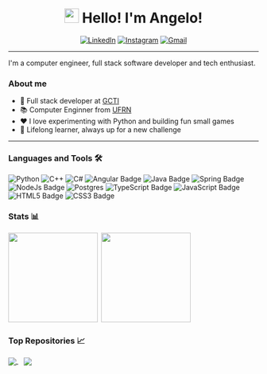 <h1 align="center"><img src="https://github.com/TheDudeThatCode/TheDudeThatCode/blob/master/Assets/Hi.gif" width="29px"> Hello! I'm Angelo!</h1>

<div align="center" >

[![LinkedIn](https://img.shields.io/badge/linkedin-%230077B5.svg?style=for-the-badge&logo=linkedin&logoColor=white)](https://www.linkedin.com/in/angelo-leite-754039125/) 
[![Instagram](https://img.shields.io/badge/Instagram-%23E4405F.svg?style=for-the-badge&logo=Instagram&logoColor=white)](https://www.instagram.com/esteangelo/) 
[![Gmail](https://img.shields.io/badge/Gmail-D14836?style=for-the-badge&logo=gmail&logoColor=white&link=mailto:angelolgoes13@gmail.com)](mailto:angelolgoes13@gmail.com) 

</div>

---- 

I'm a computer engineer, full stack software developer and tech enthusiast.

### About me

- 💼 Full stack developer at [GCTI](https://gcti.parnamirim.rn.gov.br/)
- 📚 Computer Enginner from [UFRN](https://www.ufrn.br/)
- ❤️ I love experimenting with Python and building fun small games
- 💪 Lifelong learner, always up for a new challenge

----

### Languages and Tools 🛠️

![Python](https://img.shields.io/badge/python-3670A0?style=for-the-badge&logo=python&logoColor=ffdd54)
![C++](https://img.shields.io/badge/c++-%2300599C.svg?style=for-the-badge&logo=c%2B%2B&logoColor=white)
![C#](https://img.shields.io/badge/c%23-%23239120.svg?style=for-the-badge&logo=c-sharp&logoColor=white)
![Angular Badge](https://img.shields.io/badge/-Angular-F10000?logo=angular&logoColor=white&style=for-the-badge)
![Java Badge](https://img.shields.io/badge/Java-ED8B00?style=for-the-badge&logo=openjdk&logoColor=white)
![Spring Badge](https://img.shields.io/badge/-Spring-25BD00?logo=spring&logoColor=white&style=for-the-badge)
![NodeJs Badge](https://img.shields.io/badge/-NodeJs-25BD00?logo=node.js&logoColor=white&style=for-the-badge)
![Postgres](https://img.shields.io/badge/postgres-%23316192.svg?style=for-the-badge&logo=postgresql&logoColor=white)
![TypeScript Badge](https://img.shields.io/badge/-typescript-blue?textColor=white&logo=typescript&logoColor=white&style=for-the-badge)
![JavaScript Badge](https://img.shields.io/badge/-Javascript-yellow?textColor=white&logo=javascript&logoColor=white&style=for-the-badge)
![HTML5 Badge](https://img.shields.io/badge/-HTML5-orange?logo=html5&logoColor=white&style=for-the-badge)
![CSS3 Badge](https://img.shields.io/badge/-CSS3-5188FE?logo=css3&logoColor=white&style=for-the-badge)


### Stats 📊

<img height="180px" src="https://github-readme-stats.vercel.app/api?username=angelolmg&show_icons=true&theme=dark">&ensp;<img height="180px" src="https://github-readme-stats.vercel.app/api/top-langs/?username=angelolmg&layout=compact&theme=dark">

### Top Repositories 📈

<a href="https://github.com/angelolmg/python-auto-painter">
  <img align="center" src="https://github-readme-stats.vercel.app/api/pin/?username=angelolmg&repo=python-auto-painter&theme=dark" />
</a>&ensp;
<a href="https://github.com/angelolmg/angelolmg.github.io">
  <img align="center" src="https://github-readme-stats.vercel.app/api/pin/?username=angelolmg&repo=angelolmg.github.io&theme=dark" />
</a>

